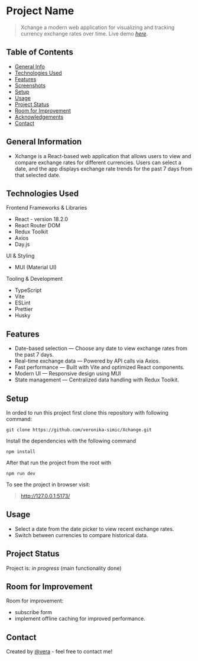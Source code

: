 # Project Name

> Xchange a modern web application for visualizing and tracking currency exchange rates over time.
> Live demo [_here_](https://xchange-beta.vercel.app/).

## Table of Contents

- [General Info](#general-information)
- [Technologies Used](#technologies-used)
- [Features](#features)
- [Screenshots](#screenshots)
- [Setup](#setup)
- [Usage](#usage)
- [Project Status](#project-status)
- [Room for Improvement](#room-for-improvement)
- [Acknowledgements](#acknowledgements)
- [Contact](#contact)

## General Information

- Xchange is a React-based web application that allows users to view and compare exchange rates for different currencies. Users can select a date, and the app displays exchange rate trends for the past 7 days from that selected date.

## Technologies Used

Frontend Frameworks & Libraries

- React - version 18.2.0
- React Router DOM
- Redux Toolkit
- Axios
- Day.js

UI & Styling

- MUI (Material UI)

Tooling & Development

- TypeScript
- Vite
- ESLint
- Prettier
- Husky

## Features

- Date-based selection — Choose any date to view exchange rates from the past 7 days.
- Real-time exchange data — Powered by API calls via Axios.
- Fast performance — Built with Vite and optimized React components.
- Modern UI — Responsive design using MUI
- State management — Centralized data handling with Redux Toolkit.

## Setup

In orded to run this project first clone this repository with following command:

`git clone https://github.com/veronika-simic/Xchange.git`

Install the dependencies with the following command

`npm install`

After that run the project from the root with

`npm run dev`

To see the project in browser visit:

> http://127.0.0.1:5173/

## Usage

- Select a date from the date picker to view recent exchange rates.
- Switch between currencies to compare historical data.

## Project Status

Project is: _in progress_ (main functionality done)

## Room for Improvement

Room for improvement:

- subscribe form
- implement offline caching for improved performance.

## Contact

Created by [@vera](https://github.com/veronika-simic) - feel free to contact me!
